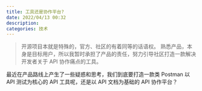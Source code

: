 ```yaml
---
title: 工具还是协作平台?
date: 2022/04/13 00:32
description:
categories: 技术
---
```

> 开源项目本就是特殊的，官方、社区的有着同等的话语权。
> 熟悉产品，本身是目标用户，所以我暂时承担了产品的责任，努力引导社区打造一款解决开发者关于 API 协作痛点的工具。 

最近在产品路线上产生了一些疑惑和思考，我们到底要打造一款类 Postman 以 API 测试为核心的 API 工具呢，还是以 API 文档为基础的 API 协作平台？